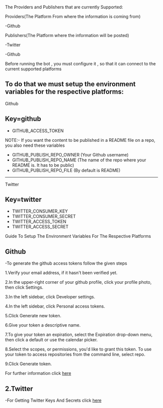 The Providers and Publishers that are currently Supported:


Providers(The Platform From where the information is coming from)

-Github

Publishers(The Platform where the information will be posted)

-Twitter

-Github


Before running the bot , you must configure it , so that it can connect to the current supported platforms

To do that we must setup the environment variables for the respective platforms:
----------------------------------------------------------------------
Github 

Key=github
----------------------------------------------------------------------
- GITHUB_ACCESS_TOKEN

NOTE:-
If you want the content to be published in a README file on a repo, you also need these variables
- GITHUB_PUBLISH_REPO_OWNER (Your Github username)
- GITHUB_PUBLISH_REPO_NAME (The name of the repo where your README is. It has to be public)
- GITHUB_PUBLISH_REPO_FILE (By default is README)


----------------------------------------------------------------------
Twitter

Key=twitter
----------------------------------------------------------------------
- TWITTER_CONSUMER_KEY
- TWITTER_CONSUMER_SECRET
- TWITTER_ACCESS_TOKEN
- TWITTER_ACCESS_SECRET







Guide To Setup The Environment Variables For The Respective Platforms

Github
----------------------------------------------------------------------


-To generate the github access tokens follow the given steps

1.Verify your email address, if it hasn't been verified yet.

2.In the upper-right corner of your github profile, click your profile photo, then click Settings.

3.In the left sidebar, click Developer settings.

4.In the left sidebar, click Personal access tokens.

5.Click Generate new token.

6.Give your token a descriptive name.

7.To give your token an expiration, select the Expiration drop-down menu, then click a default or use the calendar picker.

8.Select the scopes, or permissions, you'd like to grant this token. To use your token to access repositories from the command line, select repo.

9.Click Generate token.

For further information click [here](https://docs.github.com/en/authentication/keeping-your-account-and-data-secure/creating-a-personal-access-token)


2.Twitter
----------------------------------------------------------------------
-For Getting Twitter Keys And Secrets click [here](https://developer.twitter.com/en/docs/twitter-api/getting-started/guide) 









